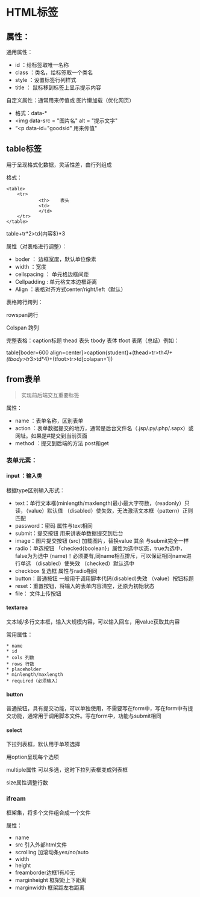 # HTML标签

## 属性：

通用属性：

* id ：给标签取唯一名称
* class ：类名，给标签取一个类名
* style ：设置标签行列样式
* title ： 鼠标移到标签上显示提示内容

自定义属性：通常用来传值或 图片懒加载（优化网页）

* 格式：data-*
* <img data-src = "图片名" alt = "提示文字"
* “<p data-id="goodsid"  用来传值"

## table标签

用于呈现格式化数据，灵活性差，由行列组成

格式：

	<table>
	  	<tr>
	  			<th>	表头
	  			<td>
	    		</td>
	    </tr>
	</table>



 table+tr*2>td{内容$}*3

属性（对表格进行调整）：

* boder ： 边框宽度，默认单位像素
* width ：宽度
* cellspacing ： 单元格边框间距
* Cellpadding  : 单元格文本边框距离
* Align ：表格对齐方式center/right/left（默认）

表格跨行跨列：

rowspan跨行

Colspan 跨列

完整表格：caption标题 thead 表头 tbody 表体 tfoot 表尾（总结）例如：

table[boder=600 align=center]>caption{student}+(thead>tr>th*4)+(tbody>tr*3>td*4)+(tfoot>tr>td[colapan=1])

## from表单

> 实现前后端交互重要标签

属性：

* name ：表单名称，区别表单
* action ：表单数据提交的地方，通常是后台文件名（.jsp/.py/.php/.sapx）或网址。如果是#提交到当前页面
* method ：提交到后端的方法 post和get

### **表单元素：**

#### input ：输入类

根据type区别输入形式：

* text：单行文本框(minlength/maxlength)最小最大字符数，（readonly）只读，（value）默认值 （disabled）使失效，无法激活文本框（pattern）正则匹配
* password：密码 属性与text相同
* submit：提交按钮 用来讲表单数据提交到后台
* image：图片提交按钮 (src) 加载图片，替换value 其余 与submit完全一样 
* radio：单选按钮 「checked{boolean}」属性为选中状态，true为选中，false为为选中 (name)！必须要有,同name相互排斥，可以保证相同name进行单选 （disabled）使失效 （checked）默认选中
* checkbox 复选框  属性与radio相同
* button：普通按钮 一般用于调用脚本代码(disabled)失效 （value）按钮标题
* reset：重置按钮，将输入的表单内容清空，还原为初始状态
* file： 文件上传按钮

#### textarea

​	文本域/多行文本框，输入大规模内容，可以输入回车，用value获取其内容

常用属性：

	* name
	* id
	* cols 列数
	* rows 行数
	* placeholder
	* minlength/maxlength
	* required（必须输入）

#### button

普通按钮，具有提交功能，可以单独使用，不需要写在form中，写在form中有提交功能，通常用于调用脚本文件。写在form中，功能与submit相同

#### select

下拉列表框，默认用于单项选择

用option呈现每个选项

multiple属性 可以多选，这时下拉列表框变成列表框

size属性调整行数

### ifream

框架集，将多个文件组合成一个文件

属性：

* name
* src 引入外部html文件
* scrolling 加滚动条yes/no/auto
* width  
* height
* freamborder边框1有/0无
* marginheight 框架距上下距离
* marginwidth 框架距左右距离

